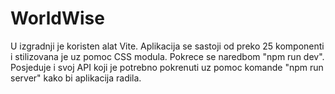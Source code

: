 # WorldWise
U izgradnji je koristen alat Vite. Aplikacija se sastoji od preko 25 komponenti i stilizovana je uz pomoc CSS modula. Pokrece se naredbom "npm run dev". Posjeduje i svoj API koji je potrebno pokrenuti uz pomoc komande "npm run server" kako bi aplikacija radila.
